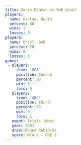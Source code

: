 ```yaml
---
title: Darin Fenton vs Bob Ursel
player1:             
  name: Fenton, Darin
  percent: 88        
  wins: 1            
  losses: 0          
player2:             
  name: Ursel, Bob   
  percent: 78        
  wins: 0            
  losses: 1          
games:
 - player1:          
     team: 'MCA'     
     position: Second
     percent: 88     
     win: 1          
     loss: 0         
   player2:         
     team: 'GRE'    
     position: Third
     percent: 78    
     win: 0         
     loss: 1        
   event: Trials (Men) 
   year: 2001          
   draw: Round Robin(5)
   score: MCA 8 - GRE 3
---
```

